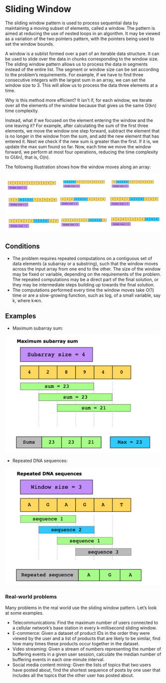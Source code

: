 # Sliding Window

The sliding window pattern is used to process sequential data by maintaining a moving subset of elements, called a window. The pattern is aimed at reducing the use of nested loops in an algorithm. It may be viewed as a variation of the two pointers pattern, with the pointers being used to set the window bounds.

A window is a sublist formed over a part of an iterable data structure. It can be used to slide over the data in chunks corresponding to the window size. The sliding window pattern allows us to process the data in segments instead of the entire list. The segment or window size can be set according to the problem’s requirements. For example, if we have to find three consecutive integers with the largest sum in an array, we can set the window size to 3. This will allow us to process the data three elements at a time.

Why is this method more efficient? It isn’t if, for each window, we iterate over all the elements of the window because that gives us the same O(kn) time complexity.

Instead, what if we focused on the element entering the window and the one leaving it? For example, after calculating the sum of the first three elements, we move the window one step forward, subtract the element that is no longer in the window from the sum, and add the new element that has entered it. Next we check if the new sum is greater than the first. If it is, we update the max sum found so far. Now, each time we move the window forward, we perform at most four operations, reducing the time complexity to O(4n), that is, O(n).

The following illustration shows how the window moves along an array:

![](../../../../../img/12.01.51.png)

## Conditions

- The problem requires repeated computations on a contiguous set of data elements (a subarray or a substring), such that the window moves across the input array from one end to the other. The size of the window may be fixed or variable, depending on the requirements of the problem. The repeated computations may be a direct part of the final solution, or they may be intermediate steps building up towards the final solution.
- The computations performed every time the window moves take O(1) time or are a slow-growing function, such as log, of a small variable, say k, where k≪n.

## Examples

- Maximum subarray sum:

![](../../../../../img/12.04.31.png)

- Repeated DNA sequences:

![](../../../../../img/12.04.34.png)

### Real-world problems

Many problems in the real world use the sliding window pattern. Let’s look at some examples.

- Telecommunications: Find the maximum number of users connected to a cellular network’s base station in every k-millisecond sliding window.
- E-commerce: Given a dataset of product IDs in the order they were viewed by the user and a list of products that are likely to be similar, find how many times these products occur together in the dataset.
- Video streaming: Given a stream of numbers representing the number of buffering events in a given user session, calculate the median number of buffering events in each one-minute interval.
- Social media content mining: Given the lists of topics that two users have posted about, find the shortest sequence of posts by one user that includes all the topics that the other user has posted about.
